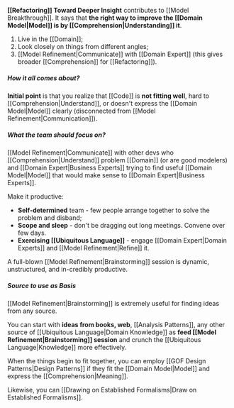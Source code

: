 **[[Refactoring]] Toward Deeper Insight** contributes to [[Model Breakthrough]]. It says that **the right way to improve the [[Domain Model|Model]] is by [[Comprehension|Understanding]] it**.

1. Live in the [[Domain]];
2. Look closely on things from different angles;
3. [[Model Refinement|Communicate]] with [[Domain Expert]] (this gives broader [[Comprehension]] for [[Refactoring]]).

##### How it all comes about?

**Initial point** is that you realize that [[Code]] is **not fitting well**, hard to [[Comprehension|Understand]], or doesn't express the [[Domain Model|Model]] clearly (disconnected from [[Model Refinement|Communication]]). 

##### What the team should focus on?

[[Model Refinement|Communicate]] with other devs who [[Comprehension|Understand]] problem [[Domain]] (or are good modelers) and [[Domain Expert|Business Experts]] trying to find useful [[Domain Model|Model]] that would make sense to [[Domain Expert|Business Experts]].

Make it productive:
- **Self-determined** team - few people arrange together to solve the problem and disband;
- **Scope and sleep** - don't be dragging out long meetings. Convene over few days.
- **Exercising [[Ubiquitous Language]]** - engage [[Domain Expert|Domain Experts]] and [[Model Refinement|Refine]] it.

A full-blown [[Model Refinement|Brainstorming]] session is dynamic, unstructured, and in-credibly productive.

##### Source to use as Basis

[[Model Refinement|Brainstorming]] is extremely useful for finding ideas from any source.

You can start with **ideas from books, web**, [[Analysis Patterns]], any other source of [[Ubiquitous Language|Domain Knowledge]] as **feed [[Model Refinement|Brainstorming]] session** and crunch the [[Ubiquitous Language|Knowledge]] more effectively.

When the things begin to fit together, you can employ [[GOF Design Patterns|Design Patterns]] if they fit the [[Domain Model|Model]] and express the [[Comprehension|Meaning]].

Likewise, you can [[Drawing on Established Formalisms|Draw on Established Formalisms]].
